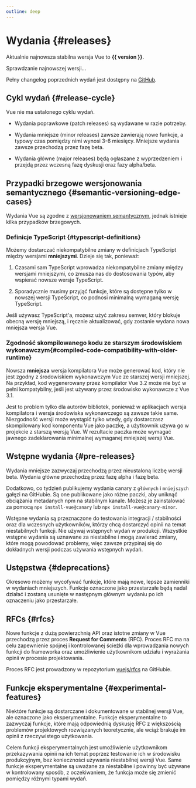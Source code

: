 ```yaml
---
outline: deep
---
```


<script setup>
import { ref, onMounted } from 'vue'

const version = ref()

onMounted(async () => {
  const res = await fetch('https://api.github.com/repos/vuejs/core/releases/latest')
  version.value = (await res.json()).name
})
</script>

# Wydania {#releases}

<p v-if="version">
Aktualnie najnowsza stabilna wersja Vue to <strong>{{ version }}</strong>.
</p>
<p v-else>
Sprawdzanie najnowszej wersji...
</p>

Pełny changelog poprzednich wydań jest dostępny na [GitHub](https://github.com/vuejs/core/blob/main/CHANGELOG.md).

## Cykl wydań {#release-cycle}

Vue nie ma ustalonego cyklu wydań.

- Wydania poprawkowe (patch releases) są wydawane w razie potrzeby.

- Wydania mniejsze (minor releases) zawsze zawierają nowe funkcje, a typowy czas pomiędzy nimi wynosi 3-6 miesięcy. Mniejsze wydania zawsze przechodzą przez fazę beta.

- Wydania główne (major releases) będą ogłaszane z wyprzedzeniem i przejdą przez wczesną fazę dyskusji oraz fazy alpha/beta.

## Przypadki brzegowe wersjonowania semantycznego {#semantic-versioning-edge-cases}

Wydania Vue są zgodne z [wersjonowaniem semantycznym](https://semver.org/), jednak istnieje kilka przypadków brzegowych.

### Definicje TypeScript {#typescript-definitions}

Możemy dostarczać niekompatybilne zmiany w definicjach TypeScript między wersjami **mniejszymi**. Dzieje się tak, ponieważ:

1. Czasami sam TypeScript wprowadza niekompatybilne zmiany między wersjami mniejszymi, co zmusza nas do dostosowania typów, aby wspierać nowsze wersje TypeScript.

2. Sporadycznie musimy przyjąć funkcje, które są dostępne tylko w nowszej wersji TypeScript, co podnosi minimalną wymaganą wersję TypeScript.

Jeśli używasz TypeScript'a, możesz użyć zakresu semver, który blokuje obecną wersję mniejszą, i ręcznie aktualizować, gdy zostanie wydana nowa mniejsza wersja Vue.

### Zgodność skompilowanego kodu ze starszym środowiskiem wykonawczym{#compiled-code-compatibility-with-older-runtime}

Nowsza **mniejsza** wersja kompilatora Vue może generować kod, który nie jest zgodny z środowiskiem wykonawczym Vue ze starszej wersji mniejszej. Na przykład, kod wygenerowany przez kompilator Vue 3.2 może nie być w pełni kompatybilny, jeśli jest używany przez środowisko wykonawcze z Vue 3.1.

Jest to problem tylko dla autorów bibliotek, ponieważ w aplikacjach wersja kompilatora i wersja środowiska wykonawczego są zawsze takie same. Niezgodność wersji może wystąpić tylko wtedy, gdy dostarczasz skompilowany kod komponentu Vue jako paczkę, a użytkownik używa go w projekcie z starszą wersją Vue. W rezultacie paczka może wymagać jawnego zadeklarowania minimalnej wymaganej mniejszej wersji Vue.

## Wstępne wydania {#pre-releases}

Wydania mniejsze zazwyczaj przechodzą przez nieustaloną liczbę wersji beta. Wydania główne przechodzą przez fazę alpha i fazę beta.

Dodatkowo, co tydzień publikujemy wydania canary z `głównych` i `mniejszych` gałęzi na GitHubie. Są one publikowane jako różne paczki, aby uniknąć obciążania metadanych npm na stabilnym kanale. Możesz je zainstalować za pomocą `npx install-vue@canary` lub `npx install-vue@canary-minor`.

Wstępne wydania są przeznaczone do testowania integracji / stabilności oraz dla wczesnych użytkowników, którzy chcą dostarczyć opinii na temat niestabilnych funkcji. Nie używaj wstępnych wydań w produkcji. Wszystkie wstępne wydania są uznawane za niestabilne i mogą zawierać zmiany, które mogą powodować problemy, więc zawsze przypinaj się do dokładnych wersji podczas używania wstępnych wydań.

## Ustępstwa {#deprecations}

Okresowo możemy wycofywać funkcje, które mają nowe, lepsze zamienniki w wydaniach mniejszych. Funkcje oznaczone jako przestarzałe będą nadal działać i zostaną usunięte w następnym głównym wydaniu po ich oznaczeniu jako przestarzałe.

## RFCs {#rfcs}

Nowe funkcje z dużą powierzchnią API oraz istotne zmiany w Vue przechodzą przez proces **Request for Comments** (RFC). Proces RFC ma na celu zapewnienie spójnej i kontrolowanej ścieżki dla wprowadzania nowych funkcji do frameworka oraz umożliwienie użytkownikom udziału i wyrażania opinii w procesie projektowania.

Proces RFC jest prowadzony w repozytorium [vuejs/rfcs](https://github.com/vuejs/rfcs) na GitHubie.

## Funkcje eksperymentalne {#experimental-features}

Niektóre funkcje są dostarczane i dokumentowane w stabilnej wersji Vue, ale oznaczone jako eksperymentalne. Funkcje eksperymentalne to zazwyczaj funkcje, które mają odpowiednią dyskusję RFC z większością problemów projektowych rozwiązanych teoretycznie, ale wciąż brakuje im opinii z rzeczywistego użytkowania.

Celem funkcji eksperymentalnych jest umożliwienie użytkownikom przekazywania opinii na ich temat poprzez testowanie ich w środowisku produkcyjnym, bez konieczności używania niestabilnej wersji Vue. Same funkcje eksperymentalne są uważane za niestabilne i powinny być używane w kontrolowany sposób, z oczekiwaniem, że funkcja może się zmienić pomiędzy różnymi typami wydań.

